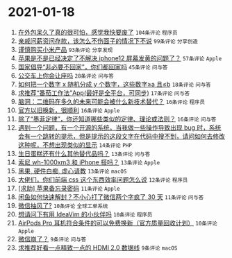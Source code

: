 # 2021-01-18

1. [在外包呆久了真的很可怕，感觉我快要废了](https://www.v2ex.com/t/745772) `104条评论` `程序员`
1. [亲戚问薪资问存款，该怎么不伤面子的情况下不说](https://www.v2ex.com/t/745835) `99条评论` `分享创造`
1. [谨慎购买小米产品](https://www.v2ex.com/t/745792) `93条评论` `分享发现`
1. [苹果是不是已经决定了不解决 iphone12 屏幕发黄的问题了？](https://www.v2ex.com/t/745763) `57条评论` `Apple`
1. [国家倡导“非必要不回家”，你们都回家吗](https://www.v2ex.com/t/745791) `45条评论` `问与答`
1. [公交车上你会让座吗](https://www.v2ex.com/t/745882) `28条评论` `问与答`
1. [如何把一个数字 x 随机分成 y 个数字，这些数字≥a 且≤b](https://www.v2ex.com/t/745915) `18条评论` `问与答`
1. [求推荐“番茄工作法”App(最好是全平台，可同步)](https://www.v2ex.com/t/745774) `17条评论` `问与答`
1. [脑洞：二维码在多久的未来可能会被什么新技术替代？](https://www.v2ex.com/t/745891) `16条评论` `程序员`
1. [官方以旧换新，很顺利](https://www.v2ex.com/t/745776) `16条评论` `Apple`
1. [除了“墨菲定律”，你还知道哪些类似的定律、理论或法则？](https://www.v2ex.com/t/745775) `16条评论` `问与答`
1. [遇到一个问题，有一个开源的系统，当我做一些操作导致出现 bug 时，系统会有一个跳转的提示，但是提示的这段文字在代码中搜不到，请问如何去修改这种呢，不想出现类似的显示](https://www.v2ex.com/t/745880) `14条评论` `PHP`
1. [生日蛋糕还有什么其他替代品吗？](https://www.v2ex.com/t/745796) `13条评论` `问与答`
1. [索尼 wh-1000xm3 和 iPhone 搭吗？](https://www.v2ex.com/t/745788) `13条评论` `Apple`
1. [黑果, 硬件白痴, 虚心请教](https://www.v2ex.com/t/745782) `13条评论` `macOS`
1. [大佬们，你们前端 css 这个东西效率问题怎么说](https://www.v2ex.com/t/745865) `12条评论` `程序员`
1. [[求助] 苹果备忘录密码](https://www.v2ex.com/t/745862) `11条评论` `Apple`
1. [闲鱼如何快速解封？不小心打了微信两个字疯了 30 天](https://www.v2ex.com/t/745767) `11条评论` `问与答`
1. [微信抽风了?](https://www.v2ex.com/t/745908) `10条评论` `全球工单系统`
1. [想请问下有用 IdeaVim 的小伙伴吗](https://www.v2ex.com/t/745868) `10条评论` `程序员`
1. [AirPods Pro 耳机符合条件的可以免费换新（官方质量回收计划）](https://www.v2ex.com/t/745863) `10条评论` `Apple`
1. [微信崩了？](https://www.v2ex.com/t/745912) `9条评论` `问与答`
1. [求推荐好看一点精致一点的 HDMI 2.0 数据线](https://www.v2ex.com/t/745892) `9条评论` `macOS`
